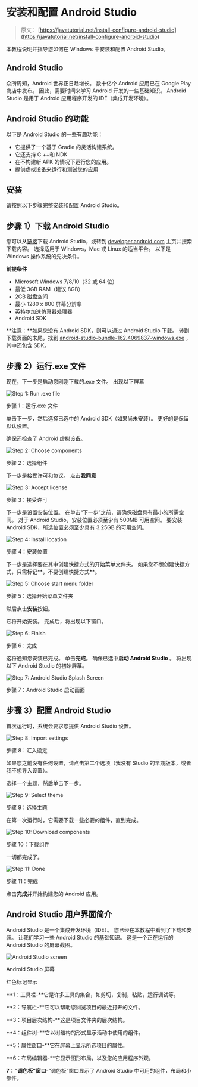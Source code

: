 # 安装和配置 Android Studio

> 原文： [https://javatutorial.net/install-configure-android-studio](https://javatutorial.net/install-configure-android-studio)

本教程说明并指导您如何在 Windows 中安装和配置 Android Studio。

## **Android Studio**

众所周知，Android 世界正日趋增长。 数十亿个 Android 应用已在 Google Play 商店中发布。 因此，需要时间来学习 Android 开发的一些基础知识。 Android Studio 是用于 Android 应用程序开发的 IDE（集成开发环境）。

## **Android Studio** 的功能

以下是 Android Studio 的一些有趣功能：

*   它提供了一个基于 Gradle 的灵活构建系统。
*   它还支持 C ++和 NDK
*   在不构建新 APK 的情况下运行您的应用。
*   提供虚拟设备来运行和测试您的应用

## **安装**

请按照以下步骤完整安装和配置 Android Studio。

## **步骤 1）下载 Android Studio**

您可以从[链接](https://developer.android.com/studio/index.html)下载 Android Studio，或转到 [developer.android.com](https://developer.android.com) 主页并搜索下载内容。 选择适用于 Windows，Mac 或 Linux 的适当平台。 以下是 Windows 操作系统的先决条件。

**前提条件**

*   Microsoft Windows 7/8/10（32 或 64 位）
*   最低 3GB RAM（建议 8GB）
*   2GB 磁盘空间
*   最小 1280 x 800 屏幕分辨率
*   英特尔加速仿真器处理器
*   Android SDK

**注意：**如果您没有 Android SDK，则可以通过 Android Studio 下载。 转到下载页面的末尾，找到 [android-studio-bundle-162.4069837-windows.exe](https://dl.google.com/dl/android/studio/install/2.3.3.0/android-studio-bundle-162.4069837-windows.exe) ，其中还包含 SDK。

## **步骤 2）运行.exe 文件**

现在，下一步是启动您刚刚下载的.exe 文件。 出现以下屏幕

![Step 1: Run .exe file](img/65b18ec50bb93d072c33399d295e5325.jpg)

步骤 1：运行.exe 文件

单击下一步，然后选择已选中的 Android SDK（如果尚未安装）。 更好的是保留默认设置。

确保还检查了 Android 虚拟设备。

![Step 2: Choose components](img/850579bd70c2411733340473d9ac3f4c.jpg)

步骤 2：选择组件

下一步是接受许可和协议。 点击**我同意**

![Step 3: Accept license ](img/760b7a945313787e779620291fb8f8ac.jpg)

步骤 3：接受许可

下一步是设置安装位置。 在单击“下一步”之前，请确保磁盘具有最小的所需空间。 对于 Android Studio，安装位置必须至少有 500MB 可用空间。 要安装 Android SDK，所选位置必须至少具有 3.25GB 的可用空间。

![Step 4: Install location](img/513b318f0486e0e4775ec665ea9d8ee5.jpg)

步骤 4：安装位置

下一步是选择要在其中创建快捷方式的开始菜单文件夹。 如果您不想创建快捷方式，只需标记**，不要创建快捷方式**。

![Step 5: Choose start menu folder](img/46b52cde43865397b01630da17e6ed2c.jpg)

步骤 5：选择开始菜单文件夹

然后点击**安装**按钮。

它将开始安装。 完成后，将出现以下窗口。

![Step 6: Finish](img/ce98150b31178eeedc984d3609bdc840.jpg)

步骤 6：完成

这将通知您安装已完成。 单击**完成**。 确保已选中**启动 Android Studio** 。 将出现以下 Android Studio 的初始屏幕。

![Step 7: Android Studio Splash Screen](img/fa5752a5ee98b8704ef694d5badedae0.jpg)

步骤 7：Android Studio 启动画面

## **步骤 3）配置 Android Studio**

首次运行时，系统会要求您提供 Android Studio 设置。

![Step 8: Import settings](img/ba0ebaa8821e92eb47d0cb8c0a3f7dfa.jpg)

步骤 8：汇入设定

如果您之前没有任何设置，请点击第二个选项（我没有 Studio 的早期版本，或者我不想导入设置）。

选择一个主题，然后单击下一步。

![Step 9: Select theme](img/d8ef2f3dc14cf512fbca7b2b89a22fb7.jpg)

步骤 9：选择主题

在第一次运行时，它需要下载一些必要的组件，直到完成。

![Step 10: Download components](img/2328d659f37adebc1581f78ef9c33ab5.jpg)

步骤 10：下载组件

一切都完成了。

![Step 11: Done](img/e8ac947ede67e6e6c01470562a657afc.jpg)

步骤 11：完成

点击**完成**并开始构建您的 Android 应用。

## **Android Studio 用户界面**简介

Android Studio 是一个集成开发环境（IDE）。 您已经在本教程中看到了下载和安装。 让我们学习一些 Android Studio 的基础知识。 这是一个正在运行的 Android Studio 的屏幕截图。

![Android Studio screen](img/3d34e31f9379bf5b9929a9753eeb3587.jpg)

Android Studio 屏幕

红色标记显示

**1：工具栏-**它是许多工具的集合，如剪切，复制，粘贴，运行调试等。

**2：导航栏-**它可以帮助您浏览项目的最近打开的文件。

**3：项目层次结构-**这是项目文件夹的层次结构。

**4：组件树-**它以树结构的形式显示活动中使用的组件。

**5：属性窗口-**它在屏幕上显示所选项目的属性。

**6：布局编辑器-**它显示图形布局，以及您的应用程序外观。

**7：“调色板”窗口-**“调色板”窗口显示了 Android Studio 中可用的组件，布局和小部件。